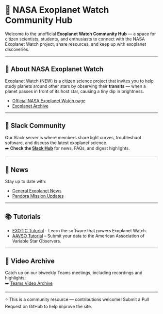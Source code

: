 # 🌌 NASA Exoplanet Watch Community Hub

Welcome to the unofficial **Exoplanet Watch Community Hub** — a space for citizen scientists, students, and enthusiasts to connect with the NASA Exoplanet Watch project, share resources, and keep up with exoplanet discoveries.

---

## 🔭 About NASA Exoplanet Watch
Exoplanet Watch (NEW) is a citizen science project that invites you to help study planets around other stars by observing their **transits** — when a planet passes in front of its host star, causing a tiny dip in brightness.

- [Official NASA Exoplanet Watch page](https://exoplanets.nasa.gov/exoplanet-watch/)
- [Exoplanet Archive](https://exoplanetarchive.ipac.caltech.edu/)

---

## 📢 Slack Community
Our Slack server is where members share light curves, troubleshoot software, and discuss the latest exoplanet science.  
➡️ **Check the [Slack Hub](slack-hub.md)** for news, FAQs, and digest highlights.

---

## 📰 News
Stay up to date with:
- [General Exoplanet News](news.md)  
- [Pandora Mission Updates](pandora.md)  

---

## 📚 Tutorials
- [EXOTIC Tutorial](exotic.md) – Learn the software that powers Exoplanet Watch.  
- [AAVSO Tutorial](aavso.md) – Submit your data to the American Association of Variable Star Observers.  

---

## 🎥 Video Archive
Catch up on our biweekly Teams meetings, including recordings and highlights:  
➡️ [Teams Video Archive](videos.md)

---
⭐ This is a community resource — contributions welcome! Submit a Pull Request on GitHub to help improve the site.
